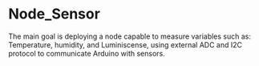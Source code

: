 # Node_Sensor
The main goal is deploying a node capable to measure variables such as: Temperature, humidity, and Luminiscense, using  external ADC and I2C protocol to communicate Arduino with sensors. 
